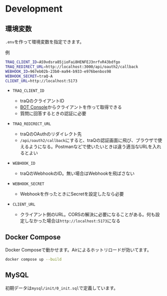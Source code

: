 # Development

## 環境変数

`.env`を作って環境変数を指定できます。

例

```sh
TRAQ_CLIENT_ID=AS9vdsra85jioFai8HENFEJ3nrfvR43bdfgo
TRAQ_REDIRECT_URL=http://localhost:3000/api/oauth2/callback 
WEBHOOK_ID=967eb02b-23b0-ma94-b933-e976benbos98
WEBHOOK_SECRET=traQ-A
CLIENT_URL=http://localhost:5173
```

- `TRAQ_CLIENT_ID`
  - traQのクライアントID
  - [BOT Console](https://bot-console.trap.jp/)からクライアントを作って取得できる
  - 質問に回答するときの認証に必要

- `TRAQ_REDIRECT_URL`
  - traQのOAuthのリダイレクト先
  - `/api/oauth2/callback`にすると、traQの認証画面に飛び、ブラウザで使えるようになる。Postmanなどで使いたいときは違う適当なURLを入れるとよい

- `WEBHOOK_ID`
  - traQのWebhookのID。無い場合はWebhookを飛ばさない

- `WEBHOOK_SECRET`
  - Webhookを作ったときにSecretを設定したなら必要

- `CLIENT_URL`
  - クライアント側のURL。CORSの解決に必要になることがある。何も設定しなかった場合は`http://localhost:5173`になる

## Docker Compose

Docker Composeで動かせます。Airによるホットリロードが効いてます。

```sh
docker compose up --build
```

## MySQL

初期データは`mysql/init/0_init.sql`で定義しています。